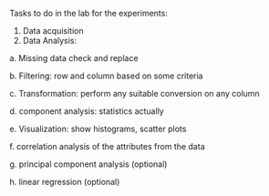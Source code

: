 Tasks to do in the lab for the experiments:

1. Data acquisition
2. Data Analysis:

a. Missing data check and replace

b. Filtering: row and column based on some criteria

c. Transformation: perform any suitable conversion on any column

d. component analysis: statistics actually

e. Visualization: show histograms, scatter plots

f. correlation analysis of the attributes from the data

g. principal component analysis (optional)

h. linear regression (optional)
